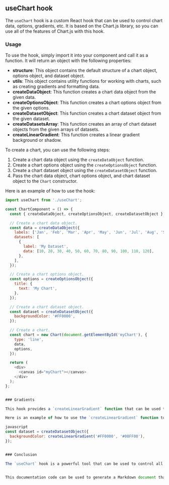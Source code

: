 ## useChart hook

The `useChart` hook is a custom React hook that can be used to control chart data, options, gradients, etc. It is based on the Chart.js library, so you can use all of the features of Chart.js with this hook.

### Usage

To use the hook, simply import it into your component and call it as a function. It will return an object with the following properties:

* **structure**: This object contains the default structure of a chart object, options object, and dataset object.
* **utils**: This object contains utility functions for working with charts, such as creating gradients and formatting data.
* **createDataObject**: This function creates a chart data object from the given data.
* **createOptionsObject**: This function creates a chart options object from the given options.
* **createDatasetObject**: This function creates a chart dataset object from the given dataset.
* **createDatasetsArray**: This function creates an array of chart dataset objects from the given arrays of datasets.
* **createLinearGradient**: This function creates a linear gradient background or shadow.

To create a chart, you can use the following steps:

1. Create a chart data object using the `createDataObject` function.
2. Create a chart options object using the `createOptionsObject` function.
3. Create a chart dataset object using the `createDatasetObject` function.
4. Pass the chart data object, chart options object, and chart dataset object to the `Chart` constructor.

Here is an example of how to use the hook:

```javascript
import useChart from './useChart';

const ChartComponent = () => {
  const { createDataObject, createOptionsObject, createDatasetObject } = useChart();

  // Create a chart data object.
  const data = createDataObject({
    labels: ['Jan', 'Feb', 'Mar', 'Apr', 'May', 'Jun', 'Jul', 'Aug', 'Sep', 'Oct', 'Nov', 'Dec'],
    datasets: [
      {
        label: 'My Dataset',
        data: [10, 20, 30, 40, 50, 60, 70, 80, 90, 100, 110, 120],
      },
    ],
  });

  // Create a chart options object.
  const options = createOptionsObject({
    title: {
      text: 'My Chart',
    },
  });

  // Create a chart dataset object.
  const dataset = createDatasetObject({
    backgroundColor: '#FF0000',
  });

  // Create a chart.
  const chart = new Chart(document.getElementById('myChart'), {
    type: 'line',
    data,
    options,
  });

  return (
    <div>
      <canvas id="myChart"></canvas>
    </div>
  );
};


### Gradients

This hook provides a `createLinearGradient` function that can be used to create linear gradient backgrounds or shadows for chart datasets. To use this function, simply pass in the two colors that you want to use for the gradient, as well as the x and y coordinates of the start and end points of the gradient.

Here is an example of how to use the `createLinearGradient` function to create a gradient background for a chart dataset:

javascript
const dataset = createDatasetObject({
  backgroundColor: createLinearGradient('#FF0000', '#00FF00'),
});


### Conclusion

The `useChart` hook is a powerful tool that can be used to control all aspects of your charts. It is easy to use and provides a number of useful features, such as gradient support and utility functions.


This documentation code can be used to generate a Markdown document that describes the `useChart` hook. The documentation will include information on how to use the hook, as well as examples and explanations of the different properties and functions
